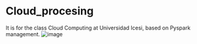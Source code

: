 # Cloud_procesing
It is for the class Cloud Computing at Universidad Icesi, based on Pyspark management.
![image](https://github.com/jorgelizarazo94/Cloud_procesing/assets/126923563/39d6755c-c66a-43f4-81e4-016c19ce767b)
